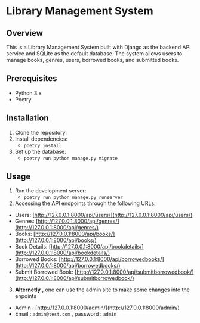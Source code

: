 # Library Management System

## Overview
This is a Library Management System built with Django as the backend API service and SQLite as the default database. The system allows users to manage books, genres, users, borrowed books, and submitted books.


## Prerequisites
- Python 3.x
- Poetry

## Installation

1. Clone the repository:
2. Install dependencies:
   -  ``poetry install``
3. Set up the database:
   - ``poetry run python manage.py migrate``
  

## Usage
1. Run the development server:
   - ``poetry run python manage.py runserver``
2. Accessing the API endpoints through the following URLs:
- Users: [http://127.0.0.1:8000/api/users/](http://127.0.0.1:8000/api/users/)
- Genres: [http://127.0.0.1:8000/api/genres/](http://127.0.0.1:8000/api/genres/)
- Books: [http://127.0.0.1:8000/api/books/](http://127.0.0.1:8000/api/books/)
- Book Details: [http://127.0.0.1:8000/api/bookdetails/](http://127.0.0.1:8000/api/bookdetails/)
- Borrowed Books: [http://127.0.0.1:8000/api/borrowedbooks/](http://127.0.0.1:8000/api/borrowedbooks/)
- Submit Borrowed Book: [http://127.0.0.1:8000/api/submitborrowedbook/](http://127.0.0.1:8000/api/submitborrowedbook/)
3. **Alternetly** , one can use the admin site to make some changes into the enpoints
  - Admin : [http://127.0.0.1:8000/admin/](http://127.0.0.1:8000/admin/)
  - Email : `admin@test.com` ,  password : `admin`
  
